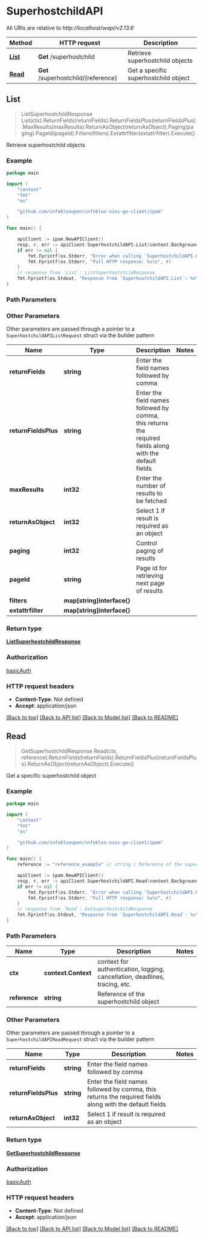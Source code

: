 # SuperhostchildAPI

All URIs are relative to *http://localhost/wapi/v2.13.6*

Method | HTTP request | Description
------------- | ------------- | -------------
[**List**](SuperhostchildAPI.md#List) | **Get** /superhostchild | Retrieve superhostchild objects
[**Read**](SuperhostchildAPI.md#Read) | **Get** /superhostchild/{reference} | Get a specific superhostchild object



## List

> ListSuperhostchildResponse List(ctx).ReturnFields(returnFields).ReturnFieldsPlus(returnFieldsPlus).MaxResults(maxResults).ReturnAsObject(returnAsObject).Paging(paging).PageId(pageId).Filters(filters).Extattrfilter(extattrfilter).Execute()

Retrieve superhostchild objects



### Example

```go
package main

import (
	"context"
	"fmt"
	"os"

	"github.com/infobloxopen/infoblox-nios-go-client/ipam"
)

func main() {

	apiClient := ipam.NewAPIClient()
	resp, r, err := apiClient.SuperhostchildAPI.List(context.Background()).Execute()
	if err != nil {
		fmt.Fprintf(os.Stderr, "Error when calling `SuperhostchildAPI.List``: %v\n", err)
		fmt.Fprintf(os.Stderr, "Full HTTP response: %v\n", r)
	}
	// response from `List`: ListSuperhostchildResponse
	fmt.Fprintf(os.Stdout, "Response from `SuperhostchildAPI.List`: %v\n", resp)
}
```

### Path Parameters



### Other Parameters

Other parameters are passed through a pointer to a `SuperhostchildAPIListRequest` struct via the builder pattern


Name | Type | Description  | Notes
------------- | ------------- | ------------- | -------------
**returnFields** | **string** | Enter the field names followed by comma | 
**returnFieldsPlus** | **string** | Enter the field names followed by comma, this returns the required fields along with the default fields | 
**maxResults** | **int32** | Enter the number of results to be fetched | 
**returnAsObject** | **int32** | Select 1 if result is required as an object | 
**paging** | **int32** | Control paging of results | 
**pageId** | **string** | Page id for retrieving next page of results | 
**filters** | **map[string]interface{}** |  | 
**extattrfilter** | **map[string]interface{}** |  | 

### Return type

[**ListSuperhostchildResponse**](ListSuperhostchildResponse.md)

### Authorization

[basicAuth](../README.md#basicAuth)

### HTTP request headers

- **Content-Type**: Not defined
- **Accept**: application/json

[[Back to top]](#) [[Back to API list]](../README.md#documentation-for-api-endpoints)
[[Back to Model list]](../README.md#documentation-for-models)
[[Back to README]](../README.md)


## Read

> GetSuperhostchildResponse Read(ctx, reference).ReturnFields(returnFields).ReturnFieldsPlus(returnFieldsPlus).ReturnAsObject(returnAsObject).Execute()

Get a specific superhostchild object



### Example

```go
package main

import (
	"context"
	"fmt"
	"os"

	"github.com/infobloxopen/infoblox-nios-go-client/ipam"
)

func main() {
	reference := "reference_example" // string | Reference of the superhostchild object

	apiClient := ipam.NewAPIClient()
	resp, r, err := apiClient.SuperhostchildAPI.Read(context.Background(), reference).Execute()
	if err != nil {
		fmt.Fprintf(os.Stderr, "Error when calling `SuperhostchildAPI.Read``: %v\n", err)
		fmt.Fprintf(os.Stderr, "Full HTTP response: %v\n", r)
	}
	// response from `Read`: GetSuperhostchildResponse
	fmt.Fprintf(os.Stdout, "Response from `SuperhostchildAPI.Read`: %v\n", resp)
}
```

### Path Parameters


Name | Type | Description  | Notes
------------- | ------------- | ------------- | -------------
**ctx** | **context.Context** | context for authentication, logging, cancellation, deadlines, tracing, etc.
**reference** | **string** | Reference of the superhostchild object | 

### Other Parameters

Other parameters are passed through a pointer to a `SuperhostchildAPIReadRequest` struct via the builder pattern


Name | Type | Description  | Notes
------------- | ------------- | ------------- | -------------
**returnFields** | **string** | Enter the field names followed by comma | 
**returnFieldsPlus** | **string** | Enter the field names followed by comma, this returns the required fields along with the default fields | 
**returnAsObject** | **int32** | Select 1 if result is required as an object | 

### Return type

[**GetSuperhostchildResponse**](GetSuperhostchildResponse.md)

### Authorization

[basicAuth](../README.md#basicAuth)

### HTTP request headers

- **Content-Type**: Not defined
- **Accept**: application/json

[[Back to top]](#) [[Back to API list]](../README.md#documentation-for-api-endpoints)
[[Back to Model list]](../README.md#documentation-for-models)
[[Back to README]](../README.md)

